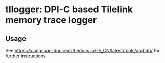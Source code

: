 tllogger: DPI-C based Tilelink memory trace logger
========================

## Usage

See https://xiangshan-doc.readthedocs.io/zh_CN/latest/tools/archdb/ for further instructions.